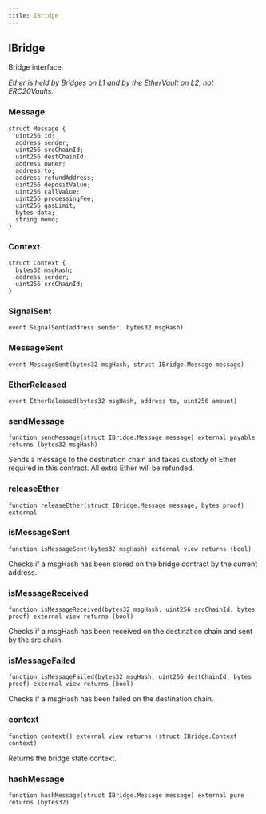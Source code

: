 ```yaml
---
title: IBridge
---
```


## IBridge

Bridge interface.

_Ether is held by Bridges on L1 and by the EtherVault on L2,
not ERC20Vaults._

### Message

```solidity
struct Message {
  uint256 id;
  address sender;
  uint256 srcChainId;
  uint256 destChainId;
  address owner;
  address to;
  address refundAddress;
  uint256 depositValue;
  uint256 callValue;
  uint256 processingFee;
  uint256 gasLimit;
  bytes data;
  string memo;
}
```

### Context

```solidity
struct Context {
  bytes32 msgHash;
  address sender;
  uint256 srcChainId;
}
```

### SignalSent

```solidity
event SignalSent(address sender, bytes32 msgHash)
```

### MessageSent

```solidity
event MessageSent(bytes32 msgHash, struct IBridge.Message message)
```

### EtherReleased

```solidity
event EtherReleased(bytes32 msgHash, address to, uint256 amount)
```

### sendMessage

```solidity
function sendMessage(struct IBridge.Message message) external payable returns (bytes32 msgHash)
```

Sends a message to the destination chain and takes custody
of Ether required in this contract. All extra Ether will be refunded.

### releaseEther

```solidity
function releaseEther(struct IBridge.Message message, bytes proof) external
```

### isMessageSent

```solidity
function isMessageSent(bytes32 msgHash) external view returns (bool)
```

Checks if a msgHash has been stored on the bridge contract by the
current address.

### isMessageReceived

```solidity
function isMessageReceived(bytes32 msgHash, uint256 srcChainId, bytes proof) external view returns (bool)
```

Checks if a msgHash has been received on the destination chain and
sent by the src chain.

### isMessageFailed

```solidity
function isMessageFailed(bytes32 msgHash, uint256 destChainId, bytes proof) external view returns (bool)
```

Checks if a msgHash has been failed on the destination chain.

### context

```solidity
function context() external view returns (struct IBridge.Context context)
```

Returns the bridge state context.

### hashMessage

```solidity
function hashMessage(struct IBridge.Message message) external pure returns (bytes32)
```
